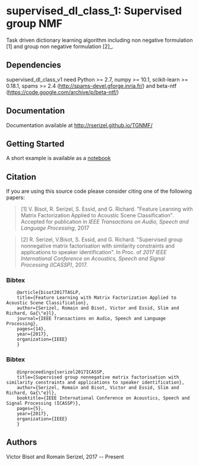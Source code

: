 # supervised_dl_class_1: Supervised group NMF

Task driven dictionary learning algorithm including non negative formulation [1] and group non negative formulation [2]_.


## Dependencies

supervised_dl_class_v1 need Python >= 2.7, numpy >= 10.1, scikit-learn >= 0.18.1, spams >= 2.4 (http://spams-devel.gforge.inria.fr/) and beta-ntf (https://code.google.com/archive/p/beta-ntf/)

## Documentation

Documentation available at http://rserizel.github.io/TGNMF/


## Getting Started

A short example is available as a [notebook]

[notebook]: https://github.com/rserizel/TGNMF/blob/master/TGNMF_howto.ipynb

## Citation

If you are using this source code please consider citing one of the following papers: 

> [1] V. Bisot, R. Serizel, S. Essid, and G. Richard. "Feature Learning with Matrix Factorization Applied to Acoustic Scene Classification". Accepted for publication in *IEEE Transactions on Audio, Speech and Language Processing*, 2017

> [2] R. Serizel, V.Bisot, S. Essid, and G. Richard. "Supervised group nonnegative matrix factorisation with similarity constraints and applications to speaker identification". In Proc. of *2017 IEEE International Conference on Acoustics, Speech and Signal Processing (ICASSP)*, 2017.

### Bibtex
```
	@article{bisot2017TASLP,
  	title={Feature Learning with Matrix Factorization Applied to Acoustic Scene Classification},
  	author={Serizel, Romain and Bisot, Victor and Essid, Slim and Richard, Ga{\"e}l},
  	journal={IEEE Transactions on Audio, Speech and Language Processing},
  	pages={14},
  	year={2017},
  	organization={IEEE}
	}
```

### Bibtex
```
	@inproceedings{serizel2017ICASSP,
  	title={Supervised group nonnegative matrix factorisation with similarity constraints and applications to speaker identification},
  	author={Serizel, Romain and Bisot, Victor and Essid, Slim and Richard, Ga{\"e}l},
  	booktitle={IEEE International Conference on Acoustics, Speech and Signal Processing (ICASSP)},
  	pages={5},
  	year={2017},
  	organization={IEEE}
	}
```

## Authors

Victor Bisot and Romain Serizel, 2017 -- Present
